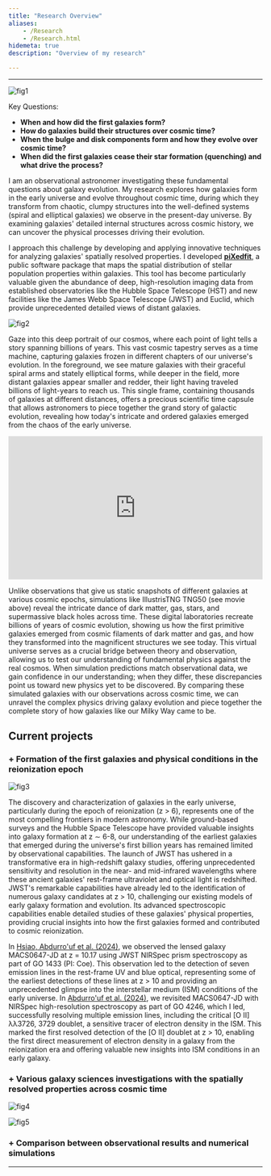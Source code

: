 ```yaml
---
title: "Research Overview"
aliases:
    - /Research
    - /Research.html
hidemeta: true
description: "Overview of my research"

---
```


---

![fig1](/univev1.png)

Key Questions:

+ **When and how did the first galaxies form?**
+ **How do galaxies build their structures over cosmic time?**
+ **When the bulge and disk components form and how they evolve over cosmic time?**
+ **When did the first galaxies cease their star formation (quenching) and what drive the process?**

I am an observational astronomer investigating these fundamental questions about galaxy evolution. My research explores how galaxies form in the early universe and evolve throughout cosmic time, during which they transform from chaotic, clumpy structures into the well-defined systems (spiral and elliptical galaxies) we observe in the present-day universe. By examining galaxies' detailed internal structures across cosmic history, we can uncover the physical processes driving their evolution.

I approach this challenge by developing and applying innovative techniques for analyzing galaxies' spatially resolved properties. I developed [**piXedfit**,](https://github.com/aabdurrouf/piXedfit) a public software package that maps the spatial distribution of stellar population properties within galaxies. This tool has become particularly valuable given the abundance of deep, high-resolution imaging data from established observatories like the Hubble Space Telescope (HST) and new facilities like the James Webb Space Telescope (JWST) and Euclid, which provide unprecedented detailed views of distant galaxies.

![fig2](/galev1.png)

Gaze into this deep portrait of our cosmos, where each point of light tells a story spanning billions of years. This vast cosmic tapestry serves as a time machine, capturing galaxies frozen in different chapters of our universe's evolution. In the foreground, we see mature galaxies with their graceful spiral arms and stately elliptical forms, while deeper in the field, more distant galaxies appear smaller and redder, their light having traveled billions of light-years to reach us. This single frame, containing thousands of galaxies at different distances, offers a precious scientific time capsule that allows astronomers to piece together the grand story of galactic evolution, revealing how today's intricate and ordered galaxies emerged from the chaos of the early universe.

<div style="position: relative; width: 100%; padding-bottom: 56.25%">
<iframe src="https://www.youtube.com/embed/RH7S_ajUniM?si=fh9-pX_C4Wo4Amly" title="YouTube video player" 
        title="IllustrisTNG Galaxy formation simulation" frameborder="0" allowfullscreen
        allow="accelerometer; autoplay; clipboard-write; encrypted-media; gyroscope; picture-in-picture" 
        style="position: absolute; width: 100%; height: 100%;">
</iframe>
</div>

Unlike observations that give us static snapshots of different galaxies at various cosmic epochs, simulations like IllustrisTNG TNG50 (see movie above) reveal the intricate dance of dark matter, gas, stars, and supermassive black holes across time. These digital laboratories recreate billions of years of cosmic evolution, showing us how the first primitive galaxies emerged from cosmic filaments of dark matter and gas, and how they transformed into the magnificent structures we see today. This virtual universe serves as a crucial bridge between theory and observation, allowing us to test our understanding of fundamental physics against the real cosmos. When simulation predictions match observational data, we gain confidence in our understanding; when they differ, these discrepancies point us toward new physics yet to be discovered. By comparing these simulated galaxies with our observations across cosmic time, we can unravel the complex physics driving galaxy evolution and piece together the complete story of how galaxies like our Milky Way came to be.

## Current projects

### + Formation of the first galaxies and physical conditions in the reionization epoch

![fig3](/macs0647jd.png)

The discovery and characterization of galaxies in the early universe, particularly during the epoch of reionization (z > 6), represents one of the most compelling frontiers in modern astronomy. While ground-based surveys and the Hubble Space Telescope have provided valuable insights into galaxy formation at z ∼ 6-8, our understanding of the earliest galaxies that emerged during the universe's first billion years has remained limited by observational capabilities. The launch of JWST has ushered in a transformative era in high-redshift galaxy studies, offering unprecedented sensitivity and resolution in the near- and mid-infrared wavelengths where these ancient galaxies' rest-frame ultraviolet and optical light is redshifted. JWST's remarkable capabilities have already led to the identification of numerous galaxy candidates at z > 10, challenging our existing models of early galaxy formation and evolution. Its advanced spectroscopic capabilities enable detailed studies of these galaxies' physical properties, providing crucial insights into how the first galaxies formed and contributed to cosmic reionization. 

In [Hsiao, Abdurro'uf et al. (2024)](https://ui.adsabs.harvard.edu/abs/2024ApJ...973....8H/abstract), we observed the lensed galaxy MACS0647-JD at z = 10.17 using JWST NIRSpec prism spectroscopy as part of GO 1433 (PI: Coe). This observation led to the detection of seven emission lines in the rest-frame UV and blue optical, representing some of the earliest detections of these lines at z > 10 and providing an unprecedented glimpse into the interstellar medium (ISM) conditions of the early universe. In [Abdurro'uf et al. (2024)](https://ui.adsabs.harvard.edu/abs/2024ApJ...973...47A/abstract), we revisited MACS0647-JD with NIRSpec high-resolution spectroscopy as part of GO 4246, which I led, successfully resolving multiple emission lines, including the critical [O II] λλ3726, 3729 doublet, a sensitive tracer of electron density in the ISM. This marked the first resolved detection of the [O II] doublet at z > 10, enabling the first direct measurement of electron density in a galaxy from the reionization era and offering valuable new insights into ISM conditions in an early galaxy.


### + Various galaxy sciences investigations with the spatially resolved properties across cosmic time

![fig4](/maps2.png)


![fig5](/maps1.png)



### + Comparison between observational results and numerical simulations



---
